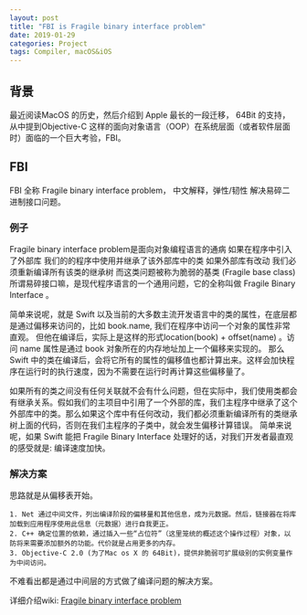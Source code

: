 ```yaml
---
layout: post
title: "FBI is Fragile binary interface problem"
date: 2019-01-29
categories: Project
tags: Compiler, macOS&iOS
---
```


## 背景

最近阅读MacOS 的历史，然后介绍到 Apple 最长的一段迁移， 64Bit 的支持，从中提到Objective-C 这样的面向对象语言（OOP）在系统层面（或者软件层面时）面临的一个巨大考验，FBI。

## FBI

FBI 全称 Fragile binary interface problem， 中文解释，弹性/韧性 解决易碎二进制接口问题。

### 例子

Fragile binary interface problem是面向对象编程语言的通病 如果在程序中引入了外部库 我们的的程序中使用并继承了该外部库中的类 如果外部库有改动 我们必须重新编译所有该类的继承树 而这类问题被称为脆弱的基类 (Fragile base class)  所谓易碎接口嘛，是现代程序语言的一个通用问题，它的全称叫做 Fragile Binary Interface 。

简单来说呢，就是 Swift 以及当前的大多数主流开发语言中的类的属性，在底层都是通过偏移来访问的，比如 book.name, 我们在程序中访问一个对象的属性非常直观。 但他在编译后，实际上是这样的形式location(book) + offset(name) 。访问 name 属性是通过 book 对象所在的内存地址加上一个偏移来实现的。 那么 Swift 中的类在编译后，会将它所有的属性的偏移值也都计算出来。这样会加快程序在运行时的执行速度，因为不需要在运行时再计算这些偏移量了。

如果所有的类之间没有任何关联就不会有什么问题，但在实际中，我们使用类都会有继承关系。假如我们的主项目中引用了一个外部的库，我们主程序中继承了这个外部库中的类。那么如果这个库中有任何改动，我们都必须重新编译所有的类继承树上面的代码，否则在我们主程序的子类中，就会发生偏移计算错误。 简单来说呢，如果 Swift 能把 Fragile Binary Interface 处理好的话，对我们开发者最直观的感受就是: 编译速度加快。

### 解决方案

思路就是从偏移表开始。

    1. Net 通过中间文件，列出编译阶段的偏移量和其他信息，成为元数据。然后，链接器在将库加载到应用程序使用此信息（元数据）进行自我更正。
    2. C++ 确定位置的依赖，通过插入一些“占位符”（这里笼统的概述这个操作过程）对象，以防将来需要添加额外的功能。代价就是占用更多的内存。
    3. Objective-C 2.0 (为了Mac os X 的 64Bit)，提供非脆弱可扩展级别的实例变量作为中间访问。

不难看出都是通过中间层的方式做了编译问题的解决方案。

详细介绍wiki: [Fragile binary interface problem](https://en.wikipedia.org/wiki/Fragile_binary_interface_problem)
